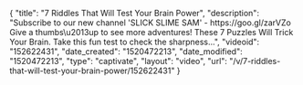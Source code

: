 {
    "title": "7 Riddles That Will Test Your Brain Power",
    "description": "Subscribe to our new channel 'SLICK SLIME SAM' - https:\/\/goo.gl\/zarVZo Give a thumbs\u2013up to see more adventures! These 7 Puzzles Will Trick Your Brain. Take this fun test to check the sharpness...",
    "videoid": "152622431",
    "date_created": "1520472213",
    "date_modified": "1520472213",
    "type": "captivate",
    "layout": "video",
    "url": "\/v\/7-riddles-that-will-test-your-brain-power\/152622431"
}